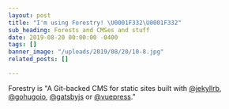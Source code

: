 ```yaml
---
layout: post
title: "I'm using Forestry! \U0001F332\U0001F332"
sub_heading: Forests and CMSes and stuff
date: 2019-08-20 00:00:00 -0400
tags: []
banner_image: "/uploads/2019/08/20/10-8.jpg"
related_posts: []

---
```

Forestry is "A Git-backed CMS for static sites built with [@jekyllrb](https://twitter.com/jekyllrb), [@gohugoio](https://twitter.com/gohugoio), [@gatsbyjs](https://twitter.com/gatsbyjs) or [@vuepress](https://twitter.com/vuepress)."
